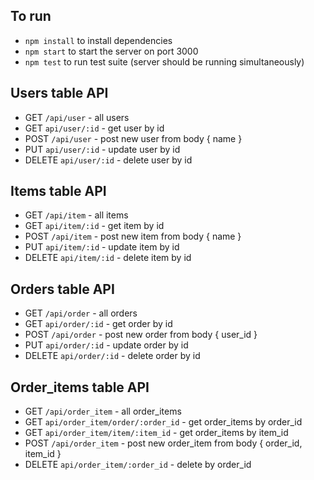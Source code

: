 ## To run
- `npm install` to install dependencies
- `npm start` to start the server on port 3000
- `npm test` to run test suite (server should be running simultaneously)

## Users table API
* GET    `/api/user`        - all users
* GET    `api/user/:id`     - get user by id
* POST   `/api/user`        - post new user from body { name }
* PUT    `api/user/:id`     - update user by id 
* DELETE `api/user/:id`     - delete user by id 

## Items table API
* GET    `/api/item`        - all items
* GET    `api/item/:id`     - get item by id
* POST   `/api/item`        - post new item from body { name }
* PUT    `api/item/:id`     - update item by id 
* DELETE `api/item/:id`     - delete item by id 

## Orders table API
* GET    `/api/order`        - all orders
* GET    `api/order/:id`     - get order by id
* POST   `/api/order`        - post new order from body { user_id }
* PUT    `api/order/:id`     - update order by id 
* DELETE `api/order/:id`     - delete order by id 

## Order_items table API
* GET    `/api/order_item`                    - all order_items
* GET    `api/order_item/order/:order_id`     - get order_items by order_id
* GET    `api/order_item/item/:item_id`     - get order_items by item_id
* POST   `/api/order_item`                  - post new order_item from body { order_id, item_id }
* DELETE `api/order_item/:order_id`         - delete by order_id 

